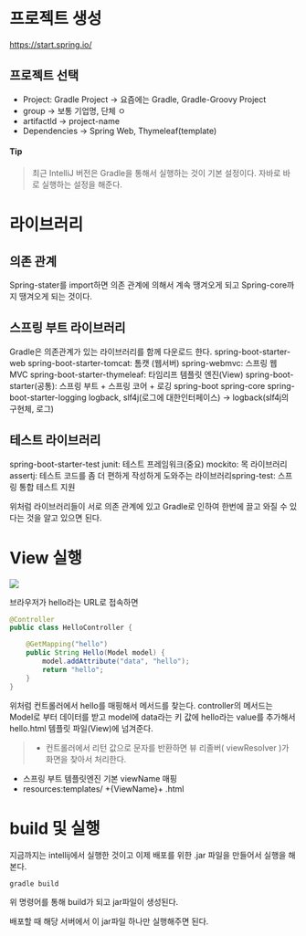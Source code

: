# 프로젝트 생성
https://start.spring.io/
## 프로젝트 선택
* Project: Gradle Project -> 요즘에는 Gradle, Gradle-Groovy Project
* group -> 보통 기업명, 단체 ㅇ
* artifactld -> project-name
* Dependencies -> Spring Web, Thymeleaf(template)

#### Tip 
> 최근 IntelliJ 버전은 Gradle을 통해서 실행하는 것이 기본 설정이다.
자바로 바로 실행하는 설정을 해준다.

# 라이브러리
## 의존 관계
Spring-stater를 import하면 의존 관계에 의해서 계속 땡겨오게 되고 Spring-core까지 땡겨오게 되는 것이다.

## 스프링 부트 라이브러리
Gradle은 의존관계가 있는 라이브러리를 함께 다운로드 한다.
spring-boot-starter-web spring-boot-starter-tomcat: 톰캣 (웹서버) spring-webmvc: 스프링 웹 MVC
spring-boot-starter-thymeleaf: 타임리프 템플릿 엔진(View) spring-boot-starter(공통): 스프링 부트 + 스프링 코어 + 로깅
spring-boot spring-core
spring-boot-starter-logging logback, slf4j(로그에 대한인터페이스) -> logback(slf4j의 구현체, 로그)

## 테스트 라이브러리
spring-boot-starter-test
junit: 테스트 프레임워크(중요)
mockito: 목 라이브러리
assertj: 테스트 코드를 좀 더 편하게 작성하게 도와주는 라이브러리spring-test: 스프링 통합 테스트 지원

위처럼 라이브러리들이 서로 의존 관계에 있고 Gradle로 인하여 한번에 끌고 와질 수 있다는 것을 알고 있으면 된다.

# View 실행

![](https://velog.velcdn.com/images/jckim22/post/c89eff7f-42ba-498d-80ce-cb2116fd059f/image.png)

브라우저가 hello라는 URL로 접속하면 

```java
@Controller
public class HelloController {

    @GetMapping("hello")
    public String Hello(Model model) {
        model.addAttribute("data", "hello");
        return "hello";
    }
}
```
위처럼 컨트롤러에서 hello를 매핑해서 메서드를 찾는다.
controller의 메서드는 Model로 부터 데이터를 받고 model에 data라는 키 값에 hello라는 value를 추가해서 hello.html 템플릿 파일(View)에 넘겨준다.

>- 컨트롤러에서 리턴 값으로 문자를 반환하면 뷰 리졸버( viewResolver )가 화면을 찾아서 처리한다.
  - 스프링 부트 템플릿엔진 기본 viewName 매핑
   - resources:templates/ +{ViewName}+ .html

# build 및 실행

지금까지는 intellij에서 실행한 것이고 이제 배포를 위한 .jar 파일을 만들어서 실행을 해본다.

```
gradle build
```
위 명령어를 통해 build가 되고 jar파일이 생성된다.

배포할 때 해당 서버에서 이 jar파일 하나만 실행해주면 된다.
